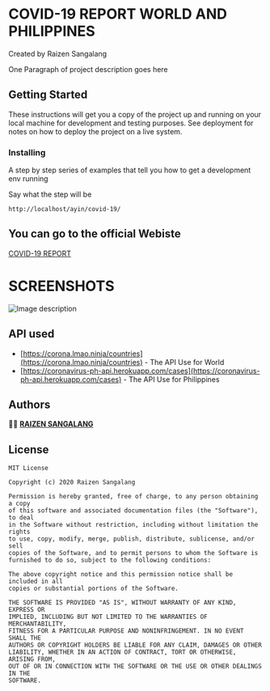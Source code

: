 

 



# COVID-19 REPORT WORLD AND PHILIPPINES 
Created by Raizen Sangalang 


One Paragraph of project description goes here

## Getting Started

These instructions will get you a copy of the project up and running on your local machine for development and testing purposes. See deployment for notes on how to deploy the project on a live system.




### Installing

A step by step series of examples that tell you how to get a development env running

Say what the step will be

```
http://localhost/ayin/covid-19/
```

## You can go to the official Webiste 
[COVID-19 REPORT](https://covidab.000webhostapp.com/)

# SCREENSHOTS



![Image description](link-to-image)


## API used


* [https://corona.lmao.ninja/countries](https://corona.lmao.ninja/countries) - The API Use for World
* [https://coronavirus-ph-api.herokuapp.com/cases](https://coronavirus-ph-api.herokuapp.com/cases) - The API Use for Philippines





## Authors

 🧑🏻  [**RAIZEN SANGALANG**](https://github.com/raizengxd)



## License
```
MIT License

Copyright (c) 2020 Raizen Sangalang 

Permission is hereby granted, free of charge, to any person obtaining a copy
of this software and associated documentation files (the "Software"), to deal
in the Software without restriction, including without limitation the rights
to use, copy, modify, merge, publish, distribute, sublicense, and/or sell
copies of the Software, and to permit persons to whom the Software is
furnished to do so, subject to the following conditions:

The above copyright notice and this permission notice shall be included in all
copies or substantial portions of the Software.

THE SOFTWARE IS PROVIDED "AS IS", WITHOUT WARRANTY OF ANY KIND, EXPRESS OR
IMPLIED, INCLUDING BUT NOT LIMITED TO THE WARRANTIES OF MERCHANTABILITY,
FITNESS FOR A PARTICULAR PURPOSE AND NONINFRINGEMENT. IN NO EVENT SHALL THE
AUTHORS OR COPYRIGHT HOLDERS BE LIABLE FOR ANY CLAIM, DAMAGES OR OTHER
LIABILITY, WHETHER IN AN ACTION OF CONTRACT, TORT OR OTHERWISE, ARISING FROM,
OUT OF OR IN CONNECTION WITH THE SOFTWARE OR THE USE OR OTHER DEALINGS IN THE
SOFTWARE.
```

